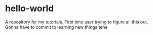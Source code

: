 # hello-world
A repository for my tutorials.
First time user trying to figure all this out.
Gonna have to commit to learning new things tehe
